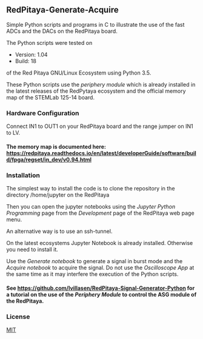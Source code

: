 ## RedPitaya-Generate-Acquire
Simple Python scripts and programs in C to illustrate the use of the fast ADCs and the DACs on the RedPitaya board.

The Python scripts were tested on 

- Version: 1.04
- Build: 18 

of the Red Pitaya GNU/Linux Ecosystem using Python 3.5.

These Python scripts use the *periphery module* which is already installed in the latest releases of the RedPytaya ecosystem and the official memory map of the STEMLab 125-14 board.  

### Hardware Configuration

Connect IN1 to OUT1 on your RedPitaya board and the range jumper on IN1 to LV. 


#### The memory map is documented here: https://redpitaya.readthedocs.io/en/latest/developerGuide/software/build/fpga/regset/in_dev/v0.94.html


### Installation


The simplest way to install the code is to clone the repository in the directory /home/jupyter on the RedPitaya 

Then you can open the jupyter notebooks using the *Jupyter Python Programming* page from the *Development* page of the RedPitaya web page menu.

An alternative way is to use an ssh-tunnel.

On the latest ecosystems Jupyter Notebook is already installed. Otherwise you need to install it.

Use the *Generate notebook* to generate a signal in burst mode and the *Acquire notebook* to acquire the signal. Do not use the *Oscilloscope App* at the same time as it may interfere the execution of the Python scripts.

#### See https://github.com/lvillasen/RedPitaya-Signal-Generator-Python for a tutorial on the use of the *Periphery Module* to control the ASG module of the RedPitaya.

### License

[MIT](LICENSE)
